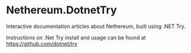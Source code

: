 # Nethereum.DotnetTry
Interactive documentation articles about Nethereum, built using .NET Try.

Instructions on .Net Try install and usage can be found at https://github.com/dotnet/try
